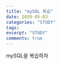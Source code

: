 ```yaml
---
title: "mySQL 복습"
date: 2020-05-03
categories: "STUDY"
tags: 
excerpt: "STUDY"
comments: true
---
```


mySQL을 복습하자
